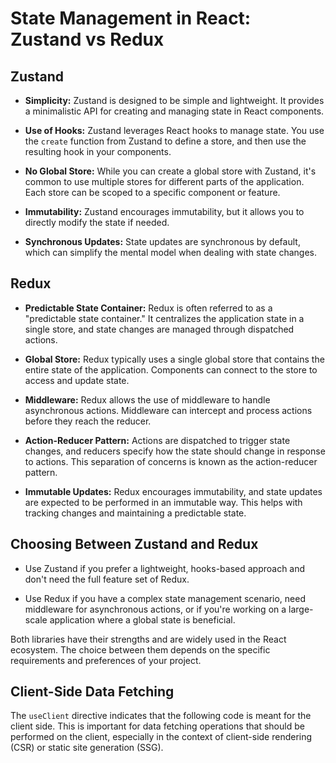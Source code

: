 # State Management in React: Zustand vs Redux

## Zustand

- **Simplicity:** Zustand is designed to be simple and lightweight. It provides a minimalistic API for creating and managing state in React components.
  
- **Use of Hooks:** Zustand leverages React hooks to manage state. You use the `create` function from Zustand to define a store, and then use the resulting hook in your components.

- **No Global Store:** While you can create a global store with Zustand, it's common to use multiple stores for different parts of the application. Each store can be scoped to a specific component or feature.

- **Immutability:** Zustand encourages immutability, but it allows you to directly modify the state if needed.

- **Synchronous Updates:** State updates are synchronous by default, which can simplify the mental model when dealing with state changes.

## Redux

- **Predictable State Container:** Redux is often referred to as a "predictable state container." It centralizes the application state in a single store, and state changes are managed through dispatched actions.

- **Global Store:** Redux typically uses a single global store that contains the entire state of the application. Components can connect to the store to access and update state.

- **Middleware:** Redux allows the use of middleware to handle asynchronous actions. Middleware can intercept and process actions before they reach the reducer.

- **Action-Reducer Pattern:** Actions are dispatched to trigger state changes, and reducers specify how the state should change in response to actions. This separation of concerns is known as the action-reducer pattern.

- **Immutable Updates:** Redux encourages immutability, and state updates are expected to be performed in an immutable way. This helps with tracking changes and maintaining a predictable state.

## Choosing Between Zustand and Redux

- Use Zustand if you prefer a lightweight, hooks-based approach and don't need the full feature set of Redux.

- Use Redux if you have a complex state management scenario, need middleware for asynchronous actions, or if you're working on a large-scale application where a global state is beneficial.

Both libraries have their strengths and are widely used in the React ecosystem. The choice between them depends on the specific requirements and preferences of your project.

## Client-Side Data Fetching

The `useClient` directive indicates that the following code is meant for the client side. This is important for data fetching operations that should be performed on the client, especially in the context of client-side rendering (CSR) or static site generation (SSG).
